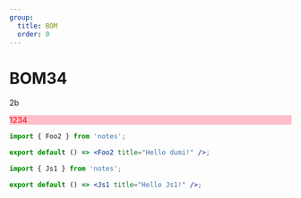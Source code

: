 ```yaml
---
group:
  title: BOM
  order: 0
---
```


# BOM34

2b

<div style="color: red; background:pink">1234</div>

```jsx
import { Foo2 } from 'notes';

export default () => <Foo2 title="Hello dumi!" />;
```

```jsx
import { Js1 } from 'notes';

export default () => <Js1 title="Hello Js1!" />;
```
